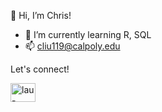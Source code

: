 👋 Hi, I’m Chris!

- 🌱 I’m currently learning R, SQL
- 📫 cliu119@calpoly.edu

Let's connect!
<p align="left">
<a href="https://www.linkedin.com/in/chrisyliu1/" target="blank"><img align="center" src="https://raw.githubusercontent.com/rahuldkjain/github-profile-readme-generator/master/src/images/icons/Social/linked-in-alt.svg" alt="lau-justin" height="30" width="40" /></a>
</p>

<!---
cliuc/cliuc is a ✨ special ✨ repository because its `README.md` (this file) appears on your GitHub profile.
You can click the Preview link to take a look at your changes.
--->

